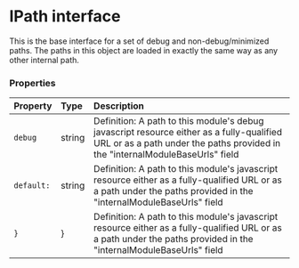 # IPath interface

This is the base interface for a set of debug and non-debug/minimized paths. The paths in this object are 
loaded in exactly the same way as any other internal path. 




### Properties

| Property	   | Type	| Description|
|:-------------|:-------|:-----------|
|`debug`      | string | Definition: A path to this module's debug javascript resource either as a fully-qualified URL or as a path under  the paths provided in the "internalModuleBaseUrls" field |
|`default:`      | string | Definition: A path to this module's javascript resource either as a fully-qualified URL or as a path under the  paths provided in the "internalModuleBaseUrls" field |
|`}`      | } | Definition: A path to this module's javascript resource either as a fully-qualified URL or as a path under the  paths provided in the "internalModuleBaseUrls" field |




